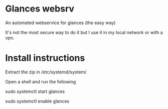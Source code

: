 # Glances websrv
An automated webservice for glances (the easy way)

It's not the most secure way to do it but I use it in my local network or with a vpn.

# Install instructions

Extract the zip in /etc/systemd/system/

Open a shell and run the following

sudo systemctl start glances

sudo systemctl enable glances
